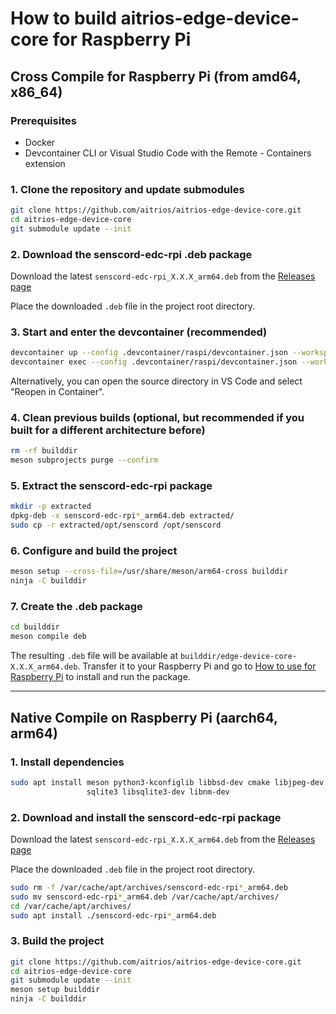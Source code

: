 # How to build aitrios-edge-device-core for Raspberry Pi

## Cross Compile for Raspberry Pi (from amd64, x86_64)

### Prerequisites
- Docker
- Devcontainer CLI or Visual Studio Code with the Remote - Containers extension

### 1. Clone the repository and update submodules

```bash
git clone https://github.com/aitrios/aitrios-edge-device-core.git
cd aitrios-edge-device-core
git submodule update --init
```

### 2. Download the senscord-edc-rpi .deb package

Download the latest `senscord-edc-rpi_X.X.X_arm64.deb` from the [Releases page](https://github.com/aitrios/aitrios-edge-device-sensor/releases)

Place the downloaded `.deb` file in the project root directory.

### 3. Start and enter the devcontainer (recommended)

```bash
devcontainer up --config .devcontainer/raspi/devcontainer.json --workspace-folder .
devcontainer exec --config .devcontainer/raspi/devcontainer.json --workspace-folder . bash
```

Alternatively, you can open the source directory in VS Code and select "Reopen in Container".

### 4. Clean previous builds (optional, but recommended if you built for a different architecture before)

```bash
rm -rf builddir
meson subprojects purge --confirm
```

### 5. Extract the senscord-edc-rpi package

```bash
mkdir -p extracted
dpkg-deb -x senscord-edc-rpi*_arm64.deb extracted/
sudo cp -r extracted/opt/senscord /opt/senscord
```

### 6. Configure and build the project

```bash
meson setup --cross-file=/usr/share/meson/arm64-cross builddir
ninja -C builddir
```

### 7. Create the .deb package

```bash
cd builddir
meson compile deb
```

The resulting `.deb` file will be available at `builddir/edge-device-core-X.X.X_arm64.deb`.
Transfer it to your Raspberry Pi and go to [How to use for Raspberry Pi](./how_to_use_for_raspberry_pi.md) to install and run the package.

---

## Native Compile on Raspberry Pi (aarch64, arm64)

### 1. Install dependencies

```bash
sudo apt install meson python3-kconfiglib libbsd-dev cmake libjpeg-dev \
                 sqlite3 libsqlite3-dev libnm-dev
```

### 2. Download and install the senscord-edc-rpi package

Download the latest `senscord-edc-rpi_X.X.X_arm64.deb` from the [Releases page](https://github.com/aitrios/aitrios-edge-device-sensor/releases)

Place the downloaded `.deb` file in the project root directory.

```bash
sudo rm -f /var/cache/apt/archives/senscord-edc-rpi*_arm64.deb
sudo mv senscord-edc-rpi*_arm64.deb /var/cache/apt/archives/
cd /var/cache/apt/archives/
sudo apt install ./senscord-edc-rpi*_arm64.deb
```

### 3. Build the project

```bash
git clone https://github.com/aitrios/aitrios-edge-device-core.git
cd aitrios-edge-device-core
git submodule update --init
meson setup builddir
ninja -C builddir
```
